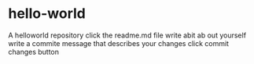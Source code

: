 # hello-world
A helloworld repository
click the readme.md file write abit ab out yourself write a commite message that describes your changes click commit changes button
